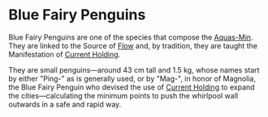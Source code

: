 # Blue Fairy Penguins
Blue Fairy Penguins are one of the species that compose the <a href='#' class='note-link' data-id='Aquas-Min' onclick="Shiny.setInputValue('linked_doc_click', 'Aquas-Min', {priority: 'event'}); return false;">Aquas-Min</a>. They are linked to the Source of <a href='#' class='note-link' data-id='Flow' onclick="Shiny.setInputValue('linked_doc_click', 'Flow', {priority: 'event'}); return false;">Flow</a> and, by tradition, they are taught the Manifestation of <a href='#' class='note-link' data-id='Current Holding' onclick="Shiny.setInputValue('linked_doc_click', 'Current Holding', {priority: 'event'}); return false;">Current Holding</a>.

They are small penguins—around 43 cm tall and 1.5 kg, whose names start by either "Ping-" as is generally used, or by "Mag-", in honor of Magnolia, the Blue Fairy Penguin who devised the use of <a href='#' class='note-link' data-id='Current Holding' onclick="Shiny.setInputValue('linked_doc_click', 'Current Holding', {priority: 'event'}); return false;">Current Holding</a> to expand the cities—calculating the minimum points to push the whirlpool wall outwards in a safe and rapid way.
